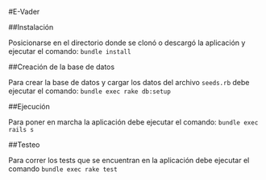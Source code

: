 #E-Vader

##Instalación

Posicionarse en el directorio donde se clonó o descargó la aplicación y ejecutar el comando:
`bundle install`

##Creación de la base de datos

Para crear la base de datos y cargar los datos del archivo `seeds.rb` debe ejecutar el comando:
`bundle exec rake db:setup`

##Ejecución

Para poner en marcha la aplicación debe ejecutar el comando: `bundle exec rails s`

##Testeo

Para correr los tests que se encuentran en la aplicación debe ejecutar el comando `bundle exec rake test`
